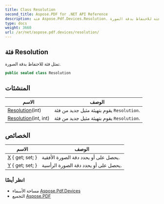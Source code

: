 ```yaml
---
title: Class Resolution
second_title: Aspose.PDF for .NET API Reference
description: فئة Aspose.Pdf.Devices.Resolution. تمثل فئة للاحتفاظ بدقة الصورة
type: docs
weight: 3660
url: /ar/net/aspose.pdf.devices/resolution/
---
```

## فئة Resolution

تمثل فئة للاحتفاظ بدقة الصورة.

```csharp
public sealed class Resolution
```

## المنشئات

| الاسم | الوصف |
| --- | --- |
| [Resolution](resolution/#constructor)(int) | يقوم بتهيئة مثيل جديد من فئة `Resolution`. |
| [Resolution](resolution/#constructor_1)(int, int) | يقوم بتهيئة مثيل جديد من فئة `Resolution`. |

## الخصائص

| الاسم | الوصف |
| --- | --- |
| [X](../../aspose.pdf.devices/resolution/x/) { get; set; } | يحصل على أو يحدد دقة الصورة الأفقية. |
| [Y](../../aspose.pdf.devices/resolution/y/) { get; set; } | يحصل على أو يحدد دقة الصورة الرأسية. |

### انظر أيضًا

* مساحة الأسماء [Aspose.Pdf.Devices](../../aspose.pdf.devices/)
* التجميع [Aspose.PDF](../../)